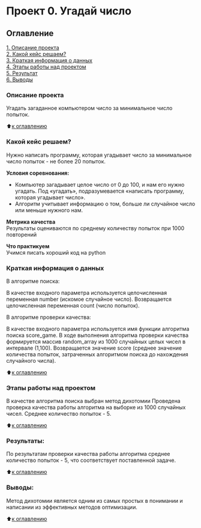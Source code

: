 # Проект 0. Угадай число

## Оглавление  
[1. Описание проекта](.README.md#Описание-проекта)  
[2. Какой кейс решаем?](.README.md#Какой-кейс-решаем)  
[3. Краткая информация о данных](.README.md#Краткая-информация-о-данных)  
[4. Этапы работы над проектом](.README.md#Этапы-работы-над-проектом)  
[5. Результат](.README.md#Результат)    
[6. Выводы](.README.md#Выводы) 

### Описание проекта    
Угадать загаданное компьютером число за минимальное число попыток.

:arrow_up:[к оглавлению](_)


### Какой кейс решаем?    
Нужно написать программу, которая угадывает число за минимальное число попыток - не более 20 попыток.

**Условия соревнования:**  
- Компьютер загадывает целое число от 0 до 100, и нам его нужно угадать. Под «угадать», подразумевается «написать программу, которая угадывает число».
- Алгоритм учитывает информацию о том, больше ли случайное число или меньше нужного нам.

**Метрика качества**     
Результаты оцениваются по среднему количеству попыток при 1000 повторений

**Что практикуем**     
Учимся писать хороший код на python


### Краткая информация о данных
В алгоритме поиска:

В качестве входного параметра используется целочисленная переменная number (искомое случайное число).
Возвращается целочисленная переменная count (число попыток).

В алгоритме проверки качества:

В качестве входного параметра используется имя функции алгоритма поиска score_game.
В ходе выполнения алгоритма проверки качества формируется массив random_array из 1000 случайных целых чисел в интервале (1,100).
Возвращается значение score (среднее значение количества попыток, затраченных алгоритмом поиска до нахождения случайного числа).
  
:arrow_up:[к оглавлению](.README.md#Оглавление)


### Этапы работы над проектом  
В качестве алгоритма поиска выбран метод дихотомии
Проведена проверка качества работы алгоритма на выборке из 1000 случайных чисел. Среднее количество попыток - 5.

:arrow_up:[к оглавлению](.README.md#Оглавление)


### Результаты:  
По результатам проверки качества работы алгоритма среднее количество попыток - 5, что соответствует поставленной задаче.

:arrow_up:[к оглавлению](.README.md#Оглавление)


### Выводы:  
Метод дихотомии является одним из самых простых в  понимании и написании из эффективных методов оптимизации. 

:arrow_up:[к оглавлению](.README.md#Оглавление)
